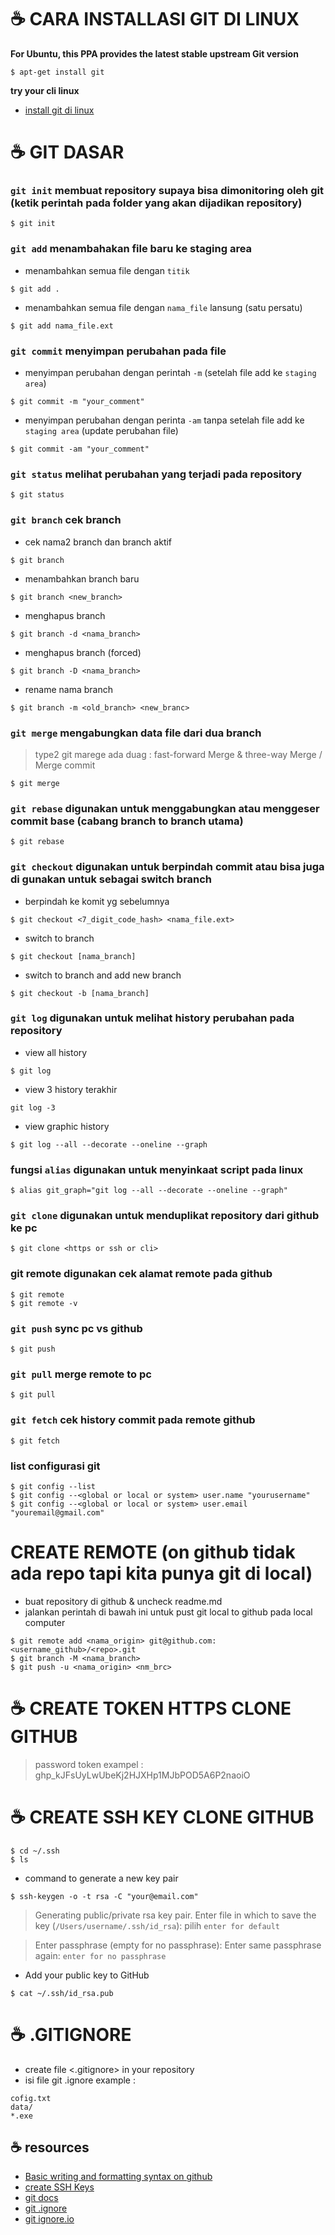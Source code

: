 # :coffee: CARA INSTALLASI GIT DI LINUX
**For Ubuntu, this PPA provides the latest stable upstream Git version**
```
$ apt-get install git
```
**try your cli linux**
* [install git di linux](https://git-scm.com/download/linux)


# :coffee: GIT DASAR
### `git init` membuat repository supaya bisa dimonitoring oleh git (ketik perintah pada folder yang akan dijadikan repository)
```
$ git init
```

### `git add` menambahakan file baru ke staging area 

- menambahkan semua file dengan `titik`
```
$ git add . 
```
- menambahkan semua file dengan `nama_file` lansung (satu persatu)
```
$ git add nama_file.ext
```

### `git commit` menyimpan perubahan pada file
- menyimpan perubahan dengan perintah `-m` (setelah file add ke `staging area`)
```
$ git commit -m "your_comment"
```
- menyimpan perubahan dengan perinta `-am` tanpa setelah file add ke `staging area` (update perubahan file)
```
$ git commit -am "your_comment"
```

### `git status` melihat perubahan yang terjadi pada repository
```
$ git status
``` 

### `git branch` cek branch
- cek nama2 branch dan branch aktif
```
$ git branch
```
- menambahkan branch baru
```
$ git branch <new_branch>
```
- menghapus branch
```
$ git branch -d <nama_branch>
```
- menghapus branch (forced)
```
$ git branch -D <nama_branch>
```
- rename nama branch
```
$ git branch -m <old_branch> <new_branc>
```

### `git merge` mengabungkan data file dari dua branch
 > type2 git marege ada duag : fast-forward Merge & three-way Merge / Merge commit
```
$ git merge
```
   
   
### `git rebase`  digunakan untuk menggabungkan atau menggeser commit base (cabang branch to branch utama)
```
$ git rebase
```

### `git checkout` digunakan untuk berpindah commit atau bisa juga di gunakan untuk sebagai switch branch
- berpindah ke komit yg sebelumnya
```
$ git checkout <7_digit_code_hash> <nama_file.ext>
``` 
- switch to branch
```
$ git checkout [nama_branch] 
```
- switch to branch and add new branch
```
$ git checkout -b [nama_branch] 
```

### `git log` digunakan untuk melihat history perubahan pada repository 
- view all history
```
$ git log 
```
- view 3 history terakhir
```
git log -3
```
- view graphic history
```
$ git log --all --decorate --oneline --graph
```

### fungsi `alias` digunakan untuk menyinkaat script pada linux 
```
$ alias git_graph="git log --all --decorate --oneline --graph"
```

### `git clone` digunakan untuk menduplikat repository dari github ke pc
```
$ git clone <https or ssh or cli>
```
   
### git remote digunakan cek alamat remote pada github
```
$ git remote
$ git remote -v
```

### `git push` sync pc vs github
```
$ git push
```
  
### `git pull` merge remote to pc
```
$ git pull
```
  
### `git fetch` cek history commit pada remote github
```
$ git fetch 
```

### list configurasi git
```
$ git config --list
$ git config --<global or local or system> user.name "yourusername"
$ git config --<global or local or system> user.email "youremail@gmail.com"
```


# CREATE REMOTE (on github tidak ada repo tapi kita punya git di local)
- buat repository di github & uncheck readme.md
- jalankan perintah di bawah ini untuk pust git local to github pada local computer
```
$ git remote add <nama_origin> git@github.com:<username_github>/<repo>.git
$ git branch -M <nama_branch>
$ git push -u <nama_origin> <nm_brc>
```

# :coffee: CREATE TOKEN HTTPS CLONE GITHUB
> password token exampel : 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

# :coffee: CREATE SSH KEY CLONE GITHUB
```
$ cd ~/.ssh
$ ls 
```
- command to generate a new key pair
```
$ ssh-keygen -o -t rsa -C "your@email.com"
``` 
> Generating public/private rsa key pair.
Enter file in which to save the key (`/Users/username/.ssh/id_rsa`): pilih `enter for default`

> Enter passphrase (empty for no passphrase):
  Enter same passphrase again: `enter for no passphrase`
- Add your public key to GitHub
```
$ cat ~/.ssh/id_rsa.pub 
```  
    


# :coffee: .GITIGNORE
- create file <.gitignore> in your repository
- isi file git .ignore example :
```
cofig.txt 
data/ 
*.exe 
```


## :coffee: resources
* [Basic writing and formatting syntax on github](https://docs.github.com/en/github/writing-on-github/getting-started-with-writing-and-formatting-on-github/basic-writing-and-formatting-syntax)
* [create SSH Keys](https://jdblischak.github.io/2014-09-18-chicago/novice/git/05-sshkeys.html#:~:text=Login%20to%20github.com%20and,hit%20Add%20key%20to%20save.)
* [git docs](https://git-scm.com/docs)
* [git .ignore](https://github.com/github/gitignore)
* [git ignore.io](https://gitignore.io)
